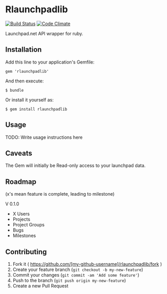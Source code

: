 # Rlaunchpadlib

[![Build Status](https://travis-ci.org/chuckbutler/rlaunchpadlib.svg?branch=master)](https://travis-ci.org/chuckbutler/rlaunchpadlib)
[![Code Climate](https://codeclimate.com/github/chuckbutler/rlaunchpadlib.png)](https://codeclimate.com/github/chuckbutler/rlaunchpadlib)

Launchpad.net API wrapper for ruby.

## Installation

Add this line to your application's Gemfile:

    gem 'rlaunchpadlib'

And then execute:

    $ bundle

Or install it yourself as:

    $ gem install rlaunchpadlib

## Usage

TODO: Write usage instructions here

## Caveats

The Gem will initially be Read-only access to your launchpad data. 

## Roadmap

(x's mean feature is complete, leading to milestone)

V 0.1.0 
 - X Users
 - Projects
 - Project Groups
 - Bugs
 - Milestones

## Contributing

1. Fork it ( https://github.com/[my-github-username]/rlaunchpadlib/fork )
2. Create your feature branch (`git checkout -b my-new-feature`)
3. Commit your changes (`git commit -am 'Add some feature'`)
4. Push to the branch (`git push origin my-new-feature`)
5. Create a new Pull Request
